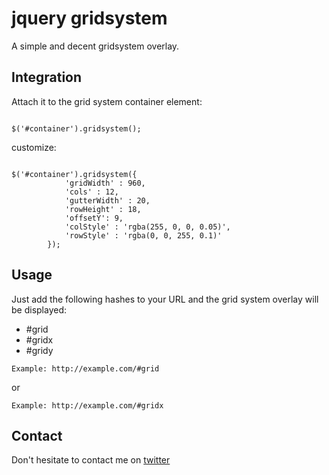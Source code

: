 # jquery gridsystem
A simple and decent gridsystem overlay.

## Integration

Attach it to the grid system container element:

<pre><code>
$('#container').gridsystem();
</code></pre>

customize:
<pre><code>
$('#container').gridsystem({
			'gridWidth' : 960,
			'cols' : 12,
			'gutterWidth' : 20,
			'rowHeight' : 18,
			'offsetY': 9,
			'colStyle' : 'rgba(255, 0, 0, 0.05)',
			'rowStyle' : 'rgba(0, 0, 255, 0.1)'
		});
</code></pre>

## Usage
Just add the following hashes to your URL and the grid system overlay will be displayed:

<ul>
	<li>#grid</li>
	<li>#gridx</li>
	<li>#gridy</li>
</ul>

	Example: http://example.com/#grid

or

	Example: http://example.com/#gridx 

## Contact
Don't hesitate to contact me on [twitter](https://twitter.com/#!/gorbach)

